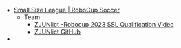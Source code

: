 - [Small Size League | RoboCup Soccer](https://ssl.robocup.org/)
	- Team
		- [ZJUNlict -Robocup 2023 SSL Qualification Video](https://www.youtube.com/watch?v=V4Pawwd20nI)
		- [ZJUNlict GitHub](https://github.com/ZJUNlict)
- 